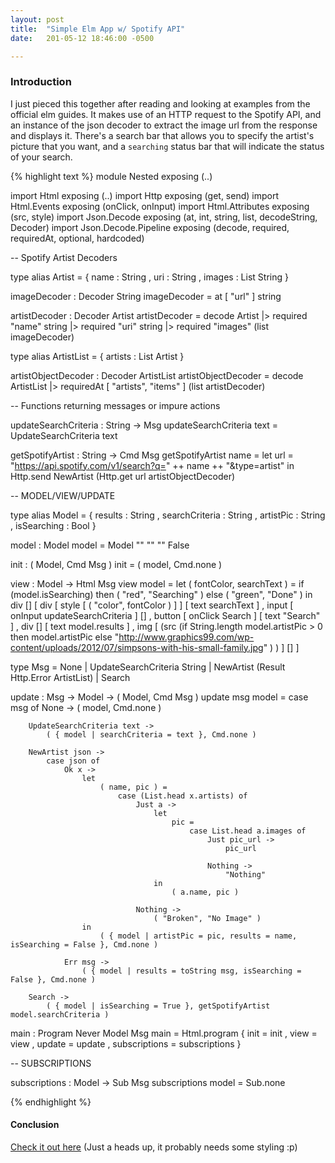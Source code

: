 ```yaml
---
layout: post
title:  "Simple Elm App w/ Spotify API"
date:   201-05-12 18:46:00 -0500

---
```


### Introduction

I just pieced this together after reading and looking at examples from the official elm guides. It makes use of an HTTP request to the Spotify API, and an instance of the json decoder to extract the image url from the response and displays it. There's a search bar that allows you to specify the artist's picture that you want, and a `searching` status bar that will indicate the status of your search.


{% highlight text %}
module Nested exposing (..)

import Html exposing (..)
import Http exposing (get, send)
import Html.Events exposing (onClick, onInput)
import Html.Attributes exposing (src, style)
import Json.Decode exposing (at, int, string, list, decodeString, Decoder)
import Json.Decode.Pipeline exposing (decode, required, requiredAt, optional, hardcoded)


-- Spotify Artist Decoders


type alias Artist =
    { name : String
    , uri : String
    , images : List String
    }


imageDecoder : Decoder String
imageDecoder =
    at [ "url" ] string


artistDecoder : Decoder Artist
artistDecoder =
    decode Artist
        |> required "name" string
        |> required "uri" string
        |> required "images" (list imageDecoder)


type alias ArtistList =
    { artists : List Artist }


artistObjectDecoder : Decoder ArtistList
artistObjectDecoder =
    decode ArtistList
        |> requiredAt [ "artists", "items" ] (list artistDecoder)



-- Functions returning messages or impure actions


updateSearchCriteria : String -> Msg
updateSearchCriteria text =
    UpdateSearchCriteria text


getSpotifyArtist : String -> Cmd Msg
getSpotifyArtist name =
    let
        url =
            "https://api.spotify.com/v1/search?q=" ++ name ++ "&type=artist"
    in
        Http.send NewArtist (Http.get url artistObjectDecoder)



-- MODEL/VIEW/UPDATE


type alias Model =
    { results : String
    , searchCriteria : String
    , artistPic : String
    , isSearching : Bool
    }


model : Model
model =
    Model "" "" "" False


init : ( Model, Cmd Msg )
init =
    ( model, Cmd.none )


view : Model -> Html Msg
view model =
    let
        ( fontColor, searchText ) =
            if (model.isSearching) then
                ( "red", "Searching" )
            else
                ( "green", "Done" )
    in
        div []
            [ div [ style [ ( "color", fontColor ) ] ] [ text searchText ]
            , input [ onInput updateSearchCriteria ] []
            , button [ onClick Search ] [ text "Search" ]
            , div [] [ text model.results ]
            , img
                [ (src
                    (if String.length model.artistPic > 0 then
                        model.artistPic
                     else
                        "http://www.graphics99.com/wp-content/uploads/2012/07/simpsons-with-his-small-family.jpg"
                    )
                  )
                ]
                []
            ]


type Msg
    = None
    | UpdateSearchCriteria String
    | NewArtist (Result Http.Error ArtistList)
    | Search


update : Msg -> Model -> ( Model, Cmd Msg )
update msg model =
    case msg of
        None ->
            ( model, Cmd.none )

        UpdateSearchCriteria text ->
            ( { model | searchCriteria = text }, Cmd.none )

        NewArtist json ->
            case json of
                Ok x ->
                    let
                        ( name, pic ) =
                            case (List.head x.artists) of
                                Just a ->
                                    let
                                        pic =
                                            case List.head a.images of
                                                Just pic_url ->
                                                    pic_url

                                                Nothing ->
                                                    "Nothing"
                                    in
                                        ( a.name, pic )

                                Nothing ->
                                    ( "Broken", "No Image" )
                    in
                        ( { model | artistPic = pic, results = name, isSearching = False }, Cmd.none )

                Err msg ->
                    ( { model | results = toString msg, isSearching = False }, Cmd.none )

        Search ->
            ( { model | isSearching = True }, getSpotifyArtist model.searchCriteria )


main : Program Never Model Msg
main =
    Html.program
        { init = init
        , view = view
        , update = update
        , subscriptions = subscriptions
        }



-- SUBSCRIPTIONS


subscriptions : Model -> Sub Msg
subscriptions model =
    Sub.none

{% endhighlight %}

#### Conclusion
[Check it out here](http://yankev.github.io/elm-demos/spotify.html)
(Just a heads up, it probably needs some styling :p)
